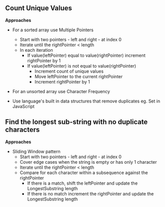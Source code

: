 ## Count Unique Values

**Approaches**

- For a sorted array use Multiple Pointers
    - Start with two pointers - left and right - at index 0
    - Iterate until the rightPointer < length
    - In each iteration
        - If value(leftPointer) equal to value(rightPointer) increment rightPointer by 1
        - If value(leftPointer) is not equal to value(rightPointer)
            - Increment count of unique values
            - Move leftPointer to the current rightPointer
            - Increment rightPointer by 1
  
- For an unsorted array use Character Frequency

- Use language's built in data structures that remove duplicates eg. Set in JavaScript

## Find the longest sub-string with no duplicate characters

**Approaches**

- Sliding Window pattern
    - Start with two pointers - left and right - at index 0
    - Cover edge cases when the string is empty or has only 1 character
    - Iterate until the rightPointer < length
    - Compare for each character within a subsequence against the rightPointer
        - If there is a match, shift the leftPointer and update the LongestSubstring length
        - If there is no match increment the rightPointer and update the LongestSubstring length